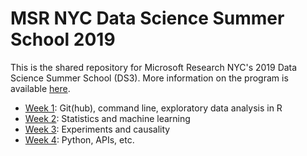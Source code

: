 # MSR NYC Data Science Summer School 2019

This is the shared repository for Microsoft Research NYC's 2019 Data Science Summer School (DS3). More information on the program is available [here](http://ds3.research.microsoft.com).

* [Week 1](week1/): Git(hub), command line, exploratory data analysis in R
* [Week 2](week2/): Statistics and machine learning
* [Week 3](week3/): Experiments and causality
* [Week 4](week4/): Python, APIs, etc.
